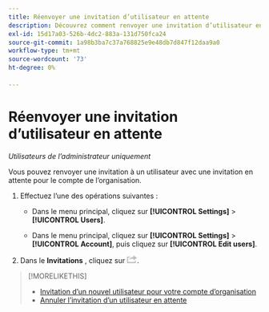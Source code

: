 ```yaml
---
title: Réenvoyer une invitation d’utilisateur en attente
description: Découvrez comment renvoyer une invitation d’utilisateur en attente.
exl-id: 15d17a03-526b-4dc2-883a-131d750fca24
source-git-commit: 1a98b3ba7c37a768825e9e48db7d847f12daa9a0
workflow-type: tm+mt
source-wordcount: '73'
ht-degree: 0%

---
```


# Réenvoyer une invitation d’utilisateur en attente

*Utilisateurs de l’administrateur uniquement*

Vous pouvez renvoyer une invitation à un utilisateur avec une invitation en attente pour le compte de l’organisation.

1. Effectuez l’une des opérations suivantes :

   * Dans le menu principal, cliquez sur **[!UICONTROL Settings]** > **[!UICONTROL Users]**.

   * Dans le menu principal, cliquez sur **[!UICONTROL Settings]** > **[!UICONTROL Account]**, puis cliquez sur **[!UICONTROL Edit users]**.

1. Dans le **Invitations** , cliquez sur ![Réinitialiser](/help/dsp/assets/resend.png).

>[!MORELIKETHIS]
>
>* [Invitation d’un nouvel utilisateur pour votre compte d’organisation](user-invite.md)
>* [Annuler l’invitation d’un utilisateur en attente](user-uninvite.md)


<!-- >* [Edit User Permissions or Delete a User](user-edit.md) -->
